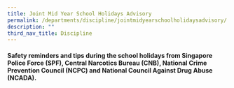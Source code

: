 ```yaml
---
title: Joint Mid Year School Holidays Advisory
permalink: /departments/discipline/jointmidyearschoolholidaysadvisory/
description: ""
third_nav_title: Discipline
---
```

#### Safety reminders and tips during the school holidays from Singapore Police Force (SPF), Central Narcotics Bureau (CNB), National Crime Prevention Council (NCPC) and National Council Against Drug Abuse (NCADA).

